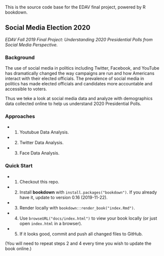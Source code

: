 This is the source code base for the EDAV final project, powered by R bookdown.


## Social Media Election 2020

*EDAV Fall 2019 Final Project: Understanding 2020 Presidential Polls from Social Media Perspective.*

### Background

The use of social media in politics including Twitter, Facebook, and YouTube has dramatically changed the way campaigns are run and how Americans interact with their elected officials. The prevalence of social media in politics has made elected officials and candidates more accountable and accessible to voters.

Thus we teke a look at social media data and analyze with demographics data collected online to help us understand 2020 Presidential Polls.

### Approaches


- 1. Youtubue Data Analysis.

- 2. Twitter Data Analysis.

- 3. Face Data Analysis.

### Quick Start

- 1. Checkout this repo.

- 2. Install **bookdown** with `install.packages("bookdown")`. If you already have it, update to version 0.16 (2019-11-22).

- 3. Render locally with `bookdown::render_book("index.Rmd")`.

- 4. Use `browseURL("docs/index.html")` to view your book locally (or just open `index.html` in a browser).

- 5. If it looks good, commit and push all changed files to GitHub. 

(You will need to repeat steps 2 and 4 every time you wish to update the book online.)

